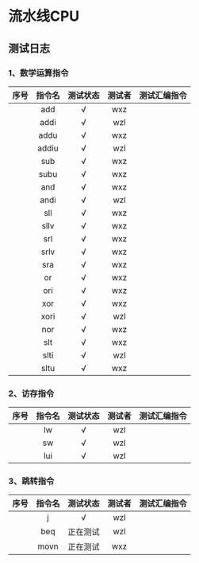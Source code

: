 # 流水线CPU

## 测试日志

### 1、数学运算指令

|序号|指令名|测试状态|测试者|测试汇编指令|
|:--:|:--:|:--:|:--:|:--:|
|| add | √ | wxz |  |
|| addi| √ | wzl | |
|| addu | √ | wxz |  |
|| addiu | √ | wzl | |
|| sub | √ | wxz |  |
|| subu | √ | wxz |  |
|| and| √ |wxz | |
|| andi| √ | wzl | |
|| sll | √ | wxz |  |
|| sllv| √ | wxz| |
|| srl | √ | wxz |  |
|| srlv| √ | wxz | |
|| sra | √ | wxz | |
|| or| √ |wxz | |
|| ori  | √ | wxz |  |
|| xor| √ |wxz| |
|| xori| √ | wzl | |
|| nor| √ |wxz| |
|| slt| √ | wxz| |
|| slti| √| wzl | |
|| sltu | √ | wxz |  |

### 2、访存指令

|序号|指令名|测试状态|测试者|测试汇编指令|
|:--:|:--:|:--:|:--:|:--:|
|| lw| √ | wzl | |
|| sw|√ | wzl | |
|| lui| √ | wzl| |

### 3、跳转指令

|序号|指令名|测试状态|测试者|测试汇编指令|
|:--:|:--:|:--:|:--:|:--:|
|| j  | √ | wzl |  |
|| beq  | 正在测试 | wzl |  |
|| movn| 正在测试 | wxz| |

